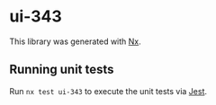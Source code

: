 # ui-343

This library was generated with [Nx](https://nx.dev).

## Running unit tests

Run `nx test ui-343` to execute the unit tests via [Jest](https://jestjs.io).
